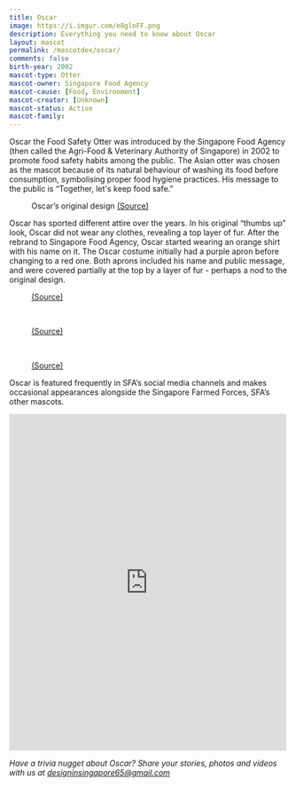 ```yaml
---
title: Oscar
image: https://i.imgur.com/e8glnFF.png
description: Everything you need to know about Oscar
layout: mascot
permalink: /mascotdex/oscar/
comments: false
birth-year: 2002
mascot-type: Otter
mascot-owner: Singapore Food Agency
mascot-cause: [Food, Environment]
mascot-creator: [Unknown]
mascot-status: Active
mascot-family: 
---
```



Oscar the Food Safety Otter was introduced by the Singapore Food Agency (then called the Agri-Food & Veterinary Authority of Singapore) in 2002 to promote food safety habits among the public. The Asian otter was chosen as the mascot because of its natural behaviour of washing its food before consumption, symbolising proper food hygiene practices. His message to the public is “Together, let's keep food safe."

<figure>
<img src="https://i.imgur.com/zXqSY2g.jpg" alt="">
<figcaption>Oscar’s original design <a href="https://www.facebook.com/SGFoodAgency/posts/didyouknow-oscar-has-been-avas-food-safety-mascot-since-2002-oscar-was-chosen-as/1791219314287921/" target="_blank">(Source)</a></figcaption>
</figure>

Oscar has sported different attire over the years. In his original “thumbs up” look, Oscar did not wear any clothes, revealing a top layer of fur. After the rebrand to Singapore Food Agency, Oscar started wearing an orange shirt with his name on it. The Oscar costume initially had a purple apron before changing to a red one. Both aprons included his name and public message, and were covered partially at the top by a layer of fur - perhaps a nod to the original design. 

<figure>
<img src="https://i.imgur.com/DvXG1ZE.jpg" alt="">
<figcaption><a href="https://encrypted-tbn0.gstatic.com/images?q=tbn:ANd9GcQ1pSqwben45UltJwV1nxuZ9NRCkS43L2ygfw&s" target="_blank">(Source)</a></figcaption>
</figure>

<br>

<figure>
<img src="https://i.imgur.com/A9bE5LO.jpg" alt="">
<figcaption><a href="https://www.facebook.com/oneservice.community/posts/oscar-the-ava-food-safety-otter-dropping-by-to-demonstrate-how-to-use-the-oneser/1644283219167374/" target="_blank">(Source)</a></figcaption>
</figure>

<br>

<figure>
<img src="https://i.imgur.com/AQErZDx.jpg" alt="">
<figcaption><a href="https://www.facebook.com/SGFoodAgency/photos/so-you-think-you-know-food-safetywendy-and-her-team-also-conduct-surveys-to-find/2433356036740909/?_rdr" target="_blank">(Source)</a></figcaption>
</figure>

Oscar is featured frequently in SFA’s social media channels and makes occasional appearances alongside the Singapore Farmed Forces, SFA’s other mascots.

<div class="fb-post-container">
<iframe src="https://www.facebook.com/plugins/post.php?href=https%3A%2F%2Fwww.facebook.com%2FSGFoodAgency%2Fposts%2Fpfbid05QmYvxqTrwT8NEeLXZZjCFqzvYF3N62LcK7FteCopMuSJEWF9BhXDKdsqGcd9aWwl&show_text=true&width=500" width="500" height="607" style="border:none;overflow:hidden" scrolling="no" frameborder="0" allowfullscreen="true" allow="autoplay; clipboard-write; encrypted-media; picture-in-picture; web-share"></iframe>
</div>


<i>Have a trivia nugget about Oscar? Share your stories, photos and videos with us at designinsingapore65@gmail.com</i>
